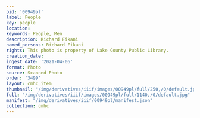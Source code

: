```yaml
---
pid: '00949pl'
label: People
key: people
location: 
keywords: People, Men
description: Richard Fikani
named_persons: Richard Fikani
rights: This photo is property of Lake County Public Library.
creation_date: 
ingest_date: '2021-04-06'
format: Photo
source: Scanned Photo
order: '3499'
layout: cmhc_item
thumbnail: "/img/derivatives/iiif/images/00949pl/full/250,/0/default.jpg"
full: "/img/derivatives/iiif/images/00949pl/full/1140,/0/default.jpg"
manifest: "/img/derivatives/iiif/00949pl/manifest.json"
collection: cmhc
---
```

